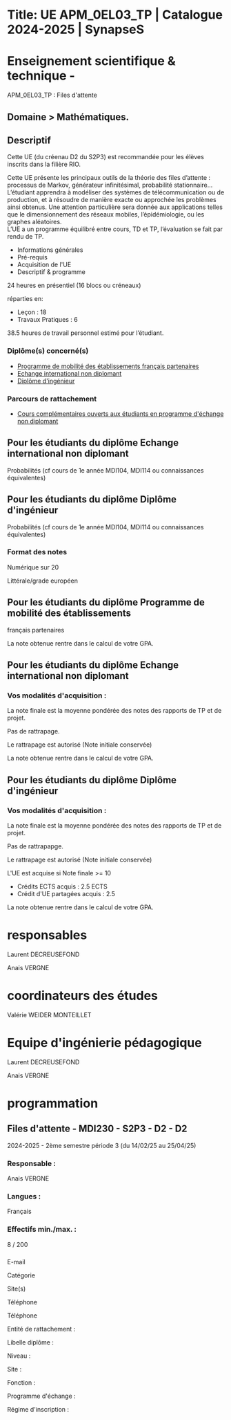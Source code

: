 # Title: UE APM_0EL03_TP | Catalogue 2024-2025 | SynapseS

#  [ ](/catalogue/2024-2025) Enseignement scientifique & technique \-
APM_0EL03_TP : Files d'attente

## Domaine > Mathématiques.

## Descriptif

Cette UE (du créenau D2 du S2P3) est recommandée pour les élèves inscrits dans
la filière RIO.  
  
Cette UE présente les principaux outils de la théorie des files d’attente :
processus de Markov, générateur infinitésimal, probabilité stationnaire…
L’étudiant apprendra à modéliser des systèmes de télécommunication ou de
production, et à résoudre de manière exacte ou approchée les problèmes ainsi
obtenus. Une attention particulière sera donnée aux applications telles que le
dimensionnement des réseaux mobiles, l’épidémiologie, ou les graphes
aléatoires.  
L’UE a un programme équilibré entre cours, TD et TP, l’évaluation se fait par
rendu de TP.  
  
  

  * Informations générales
  * Pré-requis
  * Acquisition de l'UE
  * Descriptif & programme

24 heures en présentiel (16 blocs ou créneaux)

réparties en:

  * Leçon : 18
  * Travaux Pratiques : 6

38.5 heures de travail personnel estimé pour l’étudiant.

### Diplôme(s) concerné(s)

  * [Programme de mobilité des établissements français partenaires](/catalogue/2024-2025/diplome/2063/PEF-programme-de-mobilite-des-etablissements-francais-partenaires)
  * [Echange international non diplomant](/catalogue/2024-2025/diplome/1/PEI-echange-international-non-diplomant)
  * [Diplôme d'ingénieur](/catalogue/2024-2025/diplome/4/ING-diplome-d-ingenieur)

### Parcours de rattachement

  * [Cours complémentaires ouverts aux étudiants en programme d'échange non diplomant](/catalogue/2024-2025/parcours/4670/PEI-ADDITIONAL-cours-complementaires-ouverts-aux-etudiants-en-programme-d-echange-non-diplomant)

## Pour les étudiants du diplôme Echange international non diplomant

Probabilités (cf cours de 1e année MDI104, MDI114 ou connaissances
équivalentes)

## Pour les étudiants du diplôme Diplôme d'ingénieur

Probabilités (cf cours de 1e année MDI104, MDI114 ou connaissances
équivalentes)

### Format des notes

Numérique sur 20

Littérale/grade européen

## Pour les étudiants du diplôme Programme de mobilité des établissements
français partenaires

La note obtenue rentre dans le calcul de votre GPA.

## Pour les étudiants du diplôme Echange international non diplomant

### Vos modalités d'acquisition :

La note finale est la moyenne pondérée des notes des rapports de TP et de
projet.

Pas de rattrapage.

Le rattrapage est autorisé (Note initiale conservée)

La note obtenue rentre dans le calcul de votre GPA.

## Pour les étudiants du diplôme Diplôme d'ingénieur

### Vos modalités d'acquisition :

La note finale est la moyenne pondérée des notes des rapports de TP et de
projet.

Pas de rattrapapge.

Le rattrapage est autorisé (Note initiale conservée)

L'UE est acquise si Note finale >= 10

  * Crédits ECTS acquis : 2.5 ECTS
  * Crédit d'UE partagées acquis : 2.5

La note obtenue rentre dans le calcul de votre GPA.

# responsables

Laurent DECREUSEFOND

Anais VERGNE

# coordinateurs des études

Valérie WEIDER MONTEILLET

# Equipe d'ingénierie pédagogique

Laurent DECREUSEFOND

Anais VERGNE

# programmation

## Files d'attente - MDI230 - S2P3 - D2 - D2

2024-2025 - 2ème semestre période 3 (du 14/02/25 au 25/04/25)

### Responsable :

Anais VERGNE

### Langues :

Français

### Effectifs min./max. :

8 / 200

###

E-mail

Catégorie

Site(s)

Téléphone

Téléphone

Entité de rattachement :

Libelle diplôme :

Niveau :

Site :

Fonction :

Programme d'échange :

Régime d'inscription :

